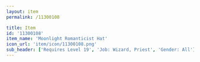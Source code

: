```yaml
---
layout: item
permalink: /11300108

title: Item
id: '11300108'
item_name: 'Moonlight Romanticist Hat'
icon_url: 'item/icon/11300108.png'
sub_header: ['Requires Level 19', 'Job: Wizard, Priest', 'Gender: All']
---
```

